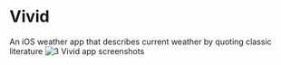 # Vivid
An iOS weather app that describes current weather by quoting classic literature
![3 Vivid app screenshots](https://miro.medium.com/max/1000/1*ictM2S6FIhslSCCrO5DJPw.png)
